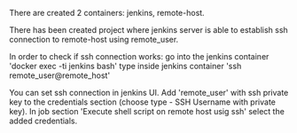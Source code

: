 There are created 2 containers: jenkins, remote-host.

There has been created project where jenkins server is able to establish ssh connection to remote-host using remote_user.

In order to check if ssh connection works: go into the jenkins container 'docker exec -ti jenkins bash' type inside jenkins container 'ssh remote_user@remote_host'

You can set ssh connection in jenkins UI.
Add 'remote_user' with ssh private key to the credentials section (choose type - SSH Username with private key).
In job section 'Execute shell script on remote host usig ssh' select the added credentials.
